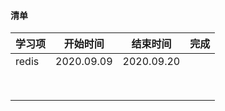 #### 清单

| 学习项 | 开始时间   | 结束时间   | 完成 |
| ------ | ---------- | ---------- | ---- |
| redis    | 2020.09.09 | 2020.09.20 |      |
|        |            |            |      |
|        |            |            |      |
|        |            |            |      |
|        |            |            |      |
|        |            |            |      |
|        |            |            |      |
|        |            |            |      |
|        |            |            |      |

